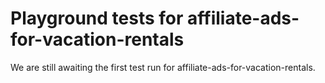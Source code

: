 # Playground tests for affiliate-ads-for-vacation-rentals
We are still awaiting the first test run for affiliate-ads-for-vacation-rentals.
